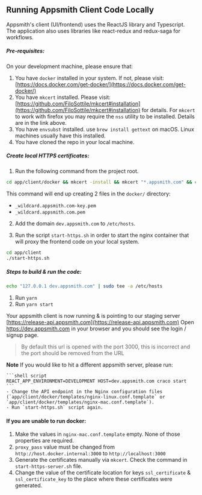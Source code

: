 ## Running Appsmith Client Code Locally
Appsmith's client (UI/frontend) uses the ReactJS library and Typescript. The application also uses libraries like react-redux and redux-saga for workflows.
 
##### Pre-requisites:

On your development machine, please ensure that:

1. You have `docker` installed in your system. If not, please visit: [https://docs.docker.com/get-docker/](https://docs.docker.com/get-docker/)
2. You have `mkcert` installed. Please visit: [https://github.com/FiloSottile/mkcert#installation](https://github.com/FiloSottile/mkcert#installation) for details. For `mkcert` to work with firefox you may require the `nss` utility to be installed. Details are in the link above.
3. You have `envsubst` installed. use `brew install gettext` on macOS. Linux machines usually have this installed.
4. You have cloned the repo in your local machine.

##### Create local HTTPS certificates:

1. Run the following command from the project root.

```bash
cd app/client/docker && mkcert -install && mkcert "*.appsmith.com" && cd ..
```

This command will end up creating 2 files in the `docker/` directory:

- `_wildcard.appsmith.com-key.pem`
- `_wildcard.appsmith.com.pem`

2. Add the domain `dev.appsmith.com` to `/etc/hosts`.

3. Run the script `start-https.sh` in order to start the nginx container that will proxy the frontend code on your local system.
```bash
cd app/client
./start-https.sh
```

##### Steps to build & run the code:

```bash
echo "127.0.0.1	dev.appsmith.com" | sudo tee -a /etc/hosts
```
1. Run `yarn`
2. Run `yarn start`

Your appsmith client is now running & is pointing to our staging server [https://release-api.appsmith.com](https://release-api.appsmith.com)
Open https://dev.appsmith.com in your browser and you should see the login / signup page.

> By default this url is opened with the port 3000, this is incorrect and the port should be removed from the URL

**Note**
If you would like to hit a different appsmith server, please run:

    ```shell script
    REACT_APP_ENVIRONMENT=DEVELOPMENT HOST=dev.appsmith.com craco start
    ```
    - Change the API endpoint in the Nginx configuration files (`app/client/docker/templates/nginx-linux.conf.template` or `app/client/docker/templates/nginx-mac.conf.template`). 
    - Run `start-https.sh` script again.

#### If you are unable to run docker:

1. Make the values in `nginx-mac.conf.template` empty. None of those properties are required.
2. `proxy_pass` value must be changed from `http://host.docker.internal:3000` to `http://localhost:3000`
3. Generate the certificates manually via `mkcert`. Check the command in `start-https-server.sh` file.
4. Change the value of the certificate location for keys `ssl_certificate` & `ssl_certificate_key` to the place where these certificates were generated.
